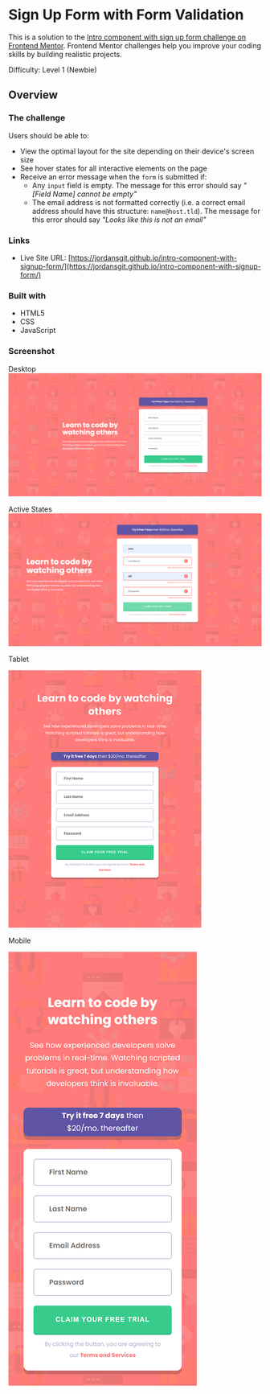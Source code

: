 # Sign Up Form with Form Validation 

This is a solution to the [Intro component with sign up form challenge on Frontend Mentor](https://www.frontendmentor.io/challenges/intro-component-with-signup-form-5cf91bd49edda32581d28fd1). Frontend Mentor challenges help you improve your coding skills by building realistic projects. 

Difficulty: Level 1 (Newbie)

## Overview

### The challenge

Users should be able to:

- View the optimal layout for the site depending on their device's screen size
- See hover states for all interactive elements on the page
- Receive an error message when the `form` is submitted if:
  - Any `input` field is empty. The message for this error should say *"[Field Name] cannot be empty"*
  - The email address is not formatted correctly (i.e. a correct email address should have this structure: `name@host.tld`). The message for this error should say *"Looks like this is not an email"*

### Links

- Live Site URL: [https://jordansgit.github.io/intro-component-with-signup-form/](https://jordansgit.github.io/intro-component-with-signup-form/)

### Built with

- HTML5 
- CSS 
- JavaScript 

### Screenshot

Desktop 
![Desktop Screenshot](./screenshots/desktop-screenshot.png)

Active States
![Desktop - Active States](./screenshots/desktop-active-screenshot.png)

Tablet

![Tablet Screenshot](./screenshots/tablet-screenshot.png)

Mobile

![Mobile Screenshot](./screenshots/mobile-screenshot.png)



